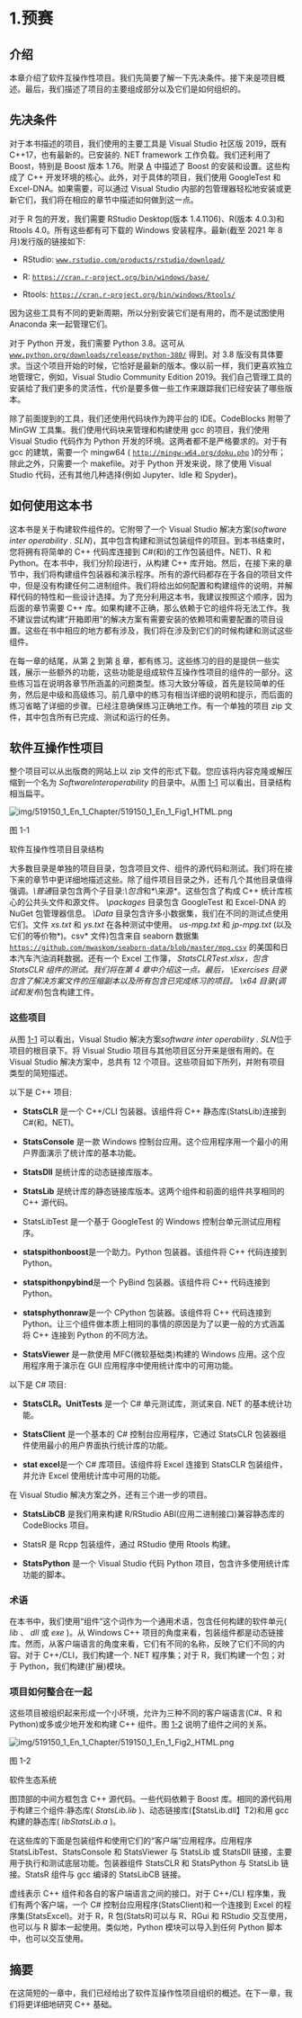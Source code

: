 # 1.预赛

## 介绍

本章介绍了软件互操作性项目。我们先简要了解一下先决条件。接下来是项目概述。最后，我们描述了项目的主要组成部分以及它们是如何组织的。

## 先决条件

对于本书描述的项目，我们使用的主要工具是 Visual Studio 社区版 2019，既有 C++17，也有最新的。已安装的. NET framework 工作负载。我们还利用了 Boost，特别是 Boost 版本 1.76。附录 [A](https://doi.org/10.1007/978-1-4842-7966-3) 中描述了 Boost 的安装和设置。这些构成了 C++ 开发环境的核心。此外，对于具体的项目，我们使用 GoogleTest 和 Excel-DNA。如果需要，可以通过 Visual Studio 内部的包管理器轻松地安装或更新它们，我们将在相应的章节中描述如何做到这一点。

对于 R 包的开发，我们需要 RStudio Desktop(版本 1.4.1106)、R(版本 4.0.3)和 Rtools 4.0。所有这些都有可下载的 Windows 安装程序。最新(截至 2021 年 8 月)发行版的链接如下:

*   RStudio: [`www.rstudio.com/products/rstudio/download/`](http://www.rstudio.com/products/rstudio/download/)

*   R: [`https://cran.r-project.org/bin/windows/base/`](https://cran.r-project.org/bin/windows/base/)

*   Rtools: [`https://cran.r-project.org/bin/windows/Rtools/`](https://cran.r-project.org/bin/windows/Rtools/)

因为这些工具有不同的更新周期，所以分别安装它们是有用的，而不是试图使用 Anaconda 来一起管理它们。

对于 Python 开发，我们需要 Python 3.8。这可从 [`www.python.org/downloads/release/python-380/`](http://www.python.org/downloads/release/python-380/) 得到。对 3.8 版没有具体要求。当这个项目开始的时候，它恰好是最新的版本。像以前一样，我们更喜欢独立地管理它，例如，Visual Studio Community Edition 2019。我们自己管理工具的安装给了我们更多的灵活性，代价是要多做一些工作来跟踪我们已经安装了哪些版本。

除了前面提到的工具，我们还使用代码块作为跨平台的 IDE。CodeBlocks 附带了 MinGW 工具集。我们使用代码块来管理和构建使用 gcc 的项目，我们使用 Visual Studio 代码作为 Python 开发的环境。这两者都不是严格要求的。对于有 gcc 的建筑，需要一个 mingw64 ( [`http://mingw-w64.org/doku.php`](http://mingw-w64.org/doku.php) )的分布；除此之外，只需要一个 makefile。对于 Python 开发来说，除了使用 Visual Studio 代码，还有其他几种选择(例如 Jupyter、Idle 和 Spyder)。

## 如何使用这本书

这本书是关于构建软件组件的。它附带了一个 Visual Studio 解决方案(*software inter operability . SLN*)，其中包含构建和测试包装组件的项目。到本书结束时，您将拥有将简单的 C++ 代码库连接到 C#(和)的工作包装组件。NET)、R 和 Python。在本书中，我们分阶段进行，从构建 C++ 库开始。然后，在接下来的章节中，我们将构建组件包装器和演示程序。所有的源代码都存在于各自的项目文件中，但是没有构建任何二进制组件。我们将给出如何配置和构建组件的说明，并解释代码的特性和一些设计选择。为了充分利用这本书，我建议按照这个顺序，因为后面的章节需要 C++ 库。如果构建不正确，那么依赖于它的组件将无法工作。我不建议尝试构建“开箱即用”的解决方案有需要安装的依赖项和需要配置的项目设置。这些在书中相应的地方都有涉及，我们将在涉及到它们的时候构建和测试这些组件。

在每一章的结尾，从第 [2](02.html) 到第 [8](08.html) 章，都有练习。这些练习的目的是提供一些实践，展示一些额外的功能，这些功能是组成软件互操作性项目的组件的一部分。这些练习旨在说明各章节所涵盖的问题类型。练习大致分等级，首先是较简单的任务，然后是中级和高级练习。前几章中的练习有相当详细的说明和提示，而后面的练习省略了详细的步骤。已经注意确保练习正确地工作。有一个单独的项目 zip 文件，其中包含所有已完成、测试和运行的任务。

## 软件互操作性项目

整个项目可以从出版商的网站上以 zip 文件的形式下载。您应该将内容克隆或解压缩到一个名为 *SoftwareInteroperability* 的目录中。从图 [1-1](#Fig1) 可以看出，目录结构相当扁平。

![img/519150_1_En_1_Chapter/519150_1_En_1_Fig1_HTML.png](img/519150_1_En_1_Chapter/519150_1_En_1_Fig1_HTML.png)

图 1-1

软件互操作性项目目录结构

大多数目录是单独的项目目录，包含项目文件、组件的源代码和测试。我们将在接下来的章节中更详细地描述这些。除了组件项目目录之外，还有几个其他目录值得强调。*\普通*目录包含两个子目录:*\包含*和*\来源*。这些包含了构成 C++ 统计库核心的公共头文件和源文件。 *\packages* 目录包含 GoogleTest 和 Excel-DNA 的 NuGet 包管理器信息。 *\Data* 目录包含许多小数据集，我们在不同的测试点使用它们。文件 *xs.txt* 和 *ys.txt* 在各种测试中使用。 *us-mpg.txt* 和 *jp-mpg.txt* (以及它们的等价物*)。csv* 文件)包含来自 seaborn 数据集 [`https://github.com/mwaskom/seaborn-data/blob/master/mpg.csv`](https://github.com/mwaskom/seaborn-data/blob/master/mpg.csv) 的美国和日本汽车汽油消耗数据。还有一个 Excel 工作簿， *StatsCLRTest.xlsx，*包含 StatsCLR 组件的测试。我们将在第 4 章中介绍这一点。最后， *\Exercises* 目录包含了解决方案文件的压缩副本以及所有包含已完成练习的项目。 *\x64* 目录(*调试*和*发布*)包含构建工件。

### 这些项目

从图 [1-1](#Fig1) 可以看出，Visual Studio 解决方案*software inter operability . SLN*位于项目的根目录下。将 Visual Studio 项目与其他项目区分开来是很有用的。在 Visual Studio 解决方案中，总共有 12 个项目。这些项目如下所列，并附有项目类型的简短描述。

以下是 C++ 项目:

*   **StatsCLR** 是一个 C++/CLI 包装器。该组件将 C++ 静态库(StatsLib)连接到 C#(和。NET)。

*   **StatsConsole** 是一款 Windows 控制台应用。这个应用程序用一个最小的用户界面演示了统计库的基本功能。

*   **StatsDll** 是统计库的动态链接库版本。

*   **StatsLib** 是统计库的静态链接库版本。这两个组件和前面的组件共享相同的 C++ 源代码。

*   StatsLibTest 是一个基于 GoogleTest 的 Windows 控制台单元测试应用程序。

*   **statspithonboost**是一个助力。Python 包装器。该组件将 C++ 代码连接到 Python。

*   **statspithonpybind**是一个 PyBind 包装器。该组件将 C++ 代码连接到 Python。

*   **statsphythonraw**是一个 CPython 包装器。该组件将 C++ 代码连接到 Python。让三个组件做本质上相同的事情的原因是为了以更一般的方式涵盖将 C++ 连接到 Python 的不同方法。

*   **StatsViewer** 是一款使用 MFC(微软基础类)构建的 Windows 应用。这个应用程序用于演示在 GUI 应用程序中使用统计库中的可用功能。

以下是 C# 项目:

*   **StatsCLR。UnitTests** 是一个 C# 单元测试库，测试来自. NET 的基本统计功能。

*   **StatsClient** 是一个基本的 C# 控制台应用程序，它通过 StatsCLR 包装器组件使用最小的用户界面执行统计库的功能。

*   **stat excel**是一个 C# 库项目。该组件将 Excel 连接到 StatsCLR 包装组件，并允许 Excel 使用统计库中可用的功能。

在 Visual Studio 解决方案之外，还有三个进一步的项目。

*   **StatsLibCB** 是我们用来构建 R/RStudio ABI(应用二进制接口)兼容静态库的 CodeBlocks 项目。

*   StatsR 是 Rcpp 包装组件，通过 RStudio 使用 Rtools 构建。

*   **StatsPython** 是一个 Visual Studio 代码 Python 项目，包含许多使用统计库功能的脚本。

### 术语

在本书中，我们使用“组件”这个词作为一个通用术语，包含任何构建的软件单元( *lib* 、 *dll* 或 *exe* )。从 Windows C++ 项目的角度来看，包装组件都是动态链接库。然而，从客户端语言的角度来看，它们有不同的名称，反映了它们不同的内容。对于 C++/CLI，我们构建一个. NET 程序集；对于 R，我们构建一个包；对于 Python，我们构建(扩展)模块。

### 项目如何整合在一起

这些项目被组织起来形成一个小环境，允许为三种不同的客户端语言(C#、R 和 Python)或多或少地开发和构建 C++ 组件。图 [1-2](#Fig2) 说明了组件之间的关系。

![img/519150_1_En_1_Chapter/519150_1_En_1_Fig2_HTML.png](img/519150_1_En_1_Chapter/519150_1_En_1_Fig2_HTML.png)

图 1-2

软件生态系统

图顶部的中间方框包含 C++ 源代码。一些代码依赖于 Boost 库。相同的源代码用于构建三个组件:静态库( *StatsLib.lib* )、动态链接库(【StatsLib.dll】T2)和用 gcc 构建的静态库( *libStatsLib.a* )。

在这些库的下面是包装组件和使用它们的“客户端”应用程序。应用程序 StatsLibTest、StatsConsole 和 StatsViewer 与 StatsLib 或 StatsDll 链接，主要用于执行和测试底层功能。包装器组件 StatsCLR 和 StatsPython 与 StatsLib 链接。StatsR 组件与 gcc 编译的 StatsLibCB 链接。

虚线表示 C++ 组件和各自的客户端语言之间的接口。对于 C++/CLI 程序集，我们有两个客户端，一个 C# 控制台应用程序(StatsClient)和一个连接到 Excel 的程序集(StatsExcel)。对于 R，R 包(StatsR)可以与 R、RGui 和 RStudio 交互使用，也可以与 R 脚本一起使用。类似地，Python 模块可以导入到任何 Python 脚本中，也可以交互使用。

## 摘要

在这简短的一章中，我们已经给出了软件互操作性项目组织的概述。在下一章，我们将更详细地研究 C++ 基础。